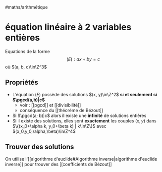 #maths/arithmétique 
# équation linéaire à 2 variables entières
Equations de la forme
$$(E) : ax+by = c$$
où $(a, b, c)\in\Z^3$

## Propriétés
 - L'équation $(E)$ possède des solutions $(x, y)\in\Z^2$ **si et seulement si $\pgcd(a,b)|c$**
     - voir : [[pgcd]] et [[divisibilité]]
     - conséquence du [[théorème de Bézout]]
 - Si $\pgcd(a; b)|c$ alors il existe une **infinité** de solutions entières
 - Si il existe des solutions, elles sont **exactement** les couples $(x, y)$ dans $\{(x_0+\alpha k, y_0+\beta k) | k\in\Z\}$ avec $(x_0,y_0,\alpha,\beta)\in\Z^4$

## Trouver des solutions

On utilise l'[[algorithme d'euclide#Algorithme inverse|algorithme d'euclide inverse]] pour trouver des [[coefficients de Bézout]]

